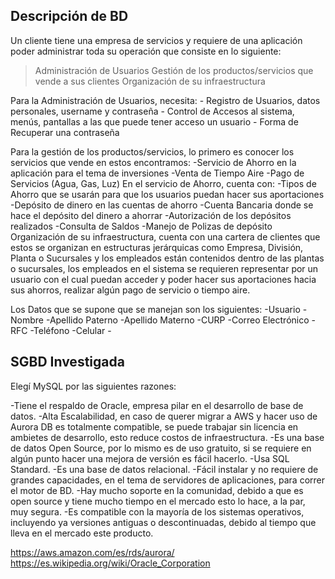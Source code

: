 ## Descripción de BD
Un cliente tiene una empresa de servicios y requiere de una aplicación poder administrar toda su operación que consiste en lo siguiente:
>Administración de Usuarios
>Gestión de los productos/servicios que vende a sus clientes
>Organización de su infraestructura

Para la Administración de Usuarios, necesita:
    - Registro de Usuarios, datos personales, username y contraseña
    - Control de Accesos al sistema, menús, pantallas a las que puede tener acceso un usuario
    - Forma de Recuperar una contraseña

Para la gestión de los productos/servicios, lo primero es conocer los servicios que vende en estos encontramos:
    -Servicio de Ahorro en la aplicación para el tema de inversiones
    -Venta de Tiempo Aire
    -Pago de Servicios (Agua, Gas, Luz)
En el servicio de Ahorro, cuenta con:
    -Tipos de Ahorro que se usarán para que los usuarios puedan hacer sus aportaciones
    -Depósito de dinero en las cuentas de ahorro
    -Cuenta Bancaria donde se hace el depósito del dinero a ahorrar
    -Autorización de los depósitos realizados
    -Consulta de Saldos
    -Manejo de Polizas de depósito
Organización de su infraestructura, cuenta con una cartera de clientes que estos se organizan en estructuras jerárquicas como Empresa, División, Planta o Sucursales y los empleados están contenidos dentro de las plantas o sucursales, los empleados en el sistema se requieren representar por un usuario con el cual puedan acceder y poder hacer sus aportaciones hacia sus ahorros, realizar algún pago de servicio o tiempo aire.

Los Datos que se supone que se manejan son los siguientes:
    -Usuario
        -Nombre
        -Apellido Paterno
        -Apellido Materno
        -CURP
        -Correo Electrónico
        -RFC
        -Teléfono
        -Celular
        -




## SGBD Investigada
Elegí MySQL por las siguientes razones:

-Tiene el respaldo de Oracle, empresa pilar en el desarrollo de base de datos.
-Alta Escalabilidad, en caso de querer migrar a AWS y hacer uso de Aurora DB es totalmente compatible, se puede trabajar sin licencia en ambietes de desarrollo, esto reduce costos de infraestructura.
-Es una base de datos Open Source, por lo mismo es de uso gratuito, si se requiere en algún punto hacer una mejora de versión es fácil hacerlo.
-Usa SQL Standard.
-Es una base de datos relacional.
-Fácil instalar y no requiere de grandes capacidades, en el tema de servidores de aplicaciones, para correr el motor de BD.
-Hay mucho soporte en la comunidad, debido a que es open source y tiene mucho tiempo en el mercado esto lo hace, a la par, muy segura.
-Es compatible con la mayoría de los sistemas operativos, incluyendo ya versiones antiguas o descontinuadas, debido al tiempo que lleva en el mercado este producto.

https://aws.amazon.com/es/rds/aurora/
https://es.wikipedia.org/wiki/Oracle_Corporation
